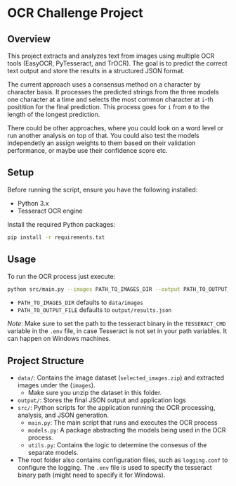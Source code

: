 # OCR Challenge Project

## Overview

This project extracts and analyzes text from images using multiple OCR tools (EasyOCR, PyTesseract, and TrOCR). The goal is to predict the correct text output and store the results in a structured JSON format.

The current approach uses a consensus method on a character by character basis. It processes the predicted strings from the three models one character at a time and selects the most common character at `i`-th positition for the final prediction. This process goes for `i` from `0` to the length of the longest prediction.

There could be other approaches, where you could look on a word level or run another analysis on top of that. You could also test the models independetly an assign weights to them based on their validation performance, or maybe use their confidence score etc.

## Setup

Before running the script, ensure you have the following installed:

- Python 3.x
- Tesseract OCR engine

Install the required Python packages:

```bash
pip install -r requirements.txt
```

## Usage

To run the OCR process just execute:

```bash
python src/main.py --images PATH_TO_IMAGES_DIR --output PATH_TO_OUTPUT_FILE
```

- `PATH_TO_IMAGES_DIR` defaults to `data/images`
- `PATH_TO_OUTPUT_FILE` defaults to `output/results.json`

_Note_: Make sure to set the path to the tesseract binary in the `TESSERACT_CMD` variable in the `.env` file, in case Tesseract is not set in your path variables. It can happen on Windows machines.

## Project Structure

- `data/`: Contains the image dataset (`selected_images.zip`) and extracted images under the (`images`).
  - Make sure you unzip the dataset in this folder.
- `output/`: Stores the final JSON output and application logs
- `src/`: Python scripts for the application running the OCR processing, analysis, and JSON generation.
  - `main.py`: The main script that runs and executes the OCR process
  - `models.py`: A package abstracting the models being used in the OCR process.
  - `utils.py`: Contains the logic to determine the consesus of the separate models.
- The root folder also contains configuration files, such as `logging.conf` to configure the logging. The `.env` file is used to specify the tesseract binary path (might need to specify it for Windows).
